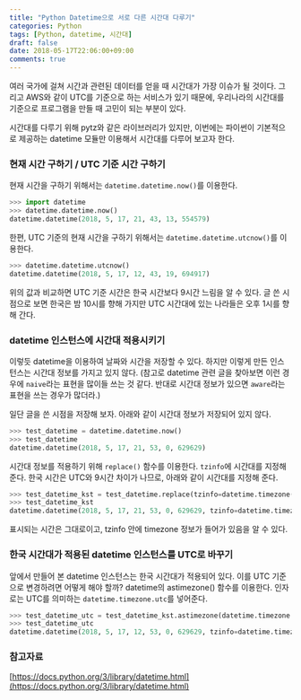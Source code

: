 ```yaml
---
title: "Python Datetime으로 서로 다른 시간대 다루기"
categories: Python
tags: [Python, datetime, 시간대]
draft: false
date: 2018-05-17T22:06:00+09:00
comments: true
---
```


여러 국가에 걸쳐 시간과 관련된 데이터를 얻을 때 시간대가 가장 이슈가 될 것이다. 그리고 AWS와 같이 UTC를 기준으로 하는 서비스가 있기 때문에, 우리나라의 시간대를 기준으로 프로그램을 만들 때 고민이 되는 부분이 있다. 

시간대를 다루기 위해 pytz와 같은 라이브러리가 있지만, 이번에는 파이썬이 기본적으로 제공하는 datetime 모듈만 이용해서 시간대를 다루어 보고자 한다.

### 현재 시간 구하기 / UTC 기준 시간 구하기

현재 시간을 구하기 위해서는 `datetime.datetime.now()`를 이용한다.

```python
>>> import datetime
>>> datetime.datetime.now()
datetime.datetime(2018, 5, 17, 21, 43, 13, 554579)
```

한편, UTC 기준의 현재 시간을 구하기 위해서는 `datetime.datetime.utcnow()`를 이용한다.

```python
>>> datetime.datetime.utcnow()
datetime.datetime(2018, 5, 17, 12, 43, 19, 694917)
```

위의 값과 비교하면 UTC 기준 시간은 한국 시간보다 9시간 느림을 알 수 있다. 글 쓴 시점으로 보면 한국은 밤 10시를 향해 가지만 UTC 시간대에 있는 나라들은 오후 1시를 향해 간다.

### datetime 인스턴스에 시간대 적용시키기

이렇듯 datetime을 이용하여 날짜와 시간을 저장할 수 있다. 하지만 이렇게 만든 인스턴스는 시간대 정보를 가지고 있지 않다. (참고로 datetime 관련 글을 찾아보면 이런 경우에 `naive`라는 표현을 많이들 쓰는 것 같다. 반대로 시간대 정보가 있으면 `aware`라는 표현을 쓰는 경우가 많더라.) 

일단 글을 쓴 시점을 저장해 보자. 아래와 같이 시간대 정보가 저장되어 있지 않다.

```python
>>> test_datetime = datetime.datetime.now()
>>> test_datetime
datetime.datetime(2018, 5, 17, 21, 53, 0, 629629)
```

시간대 정보를 적용하기 위해 `replace()` 함수를 이용한다. `tzinfo`에 시간대를 지정해 준다. 한국 시간은 UTC와 9시간 차이가 나므로, 아래와 같이 시간대를 지정해 준다.

```python
>>> test_datetime_kst = test_datetime.replace(tzinfo=datetime.timezone(datetime.timedelta(hours=9)))
>>> test_datetime_kst
datetime.datetime(2018, 5, 17, 21, 53, 0, 629629, tzinfo=datetime.timezone(datetime.timedelta(0, 32400)))
```

표시되는 시간은 그대로이고, tzinfo 안에 timezone 정보가 들어가 있음을 알 수 있다.

### 한국 시간대가 적용된 datetime 인스턴스를 UTC로 바꾸기

앞에서 만들어 본 datetime 인스턴스는 한국 시간대가 적용되어 있다. 이를 UTC 기준으로 변경하려면 어떻게 해야 할까? datetime의 astimezone() 함수를 이용한다. 인자로는 UTC를 의미하는 `datetime.timezone.utc`를 넣어준다.

```python
>>> test_datetime_utc = test_datetime_kst.astimezone(datetime.timezone.utc)
>>> test_datetime_utc
datetime.datetime(2018, 5, 17, 12, 53, 0, 629629, tzinfo=datetime.timezone.utc)
```

### 참고자료

[https://docs.python.org/3/library/datetime.html](https://docs.python.org/3/library/datetime.html)